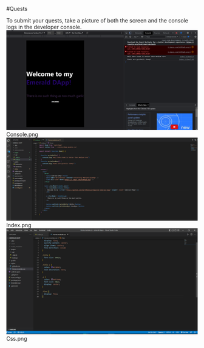 #Quests

To submit your quests, take a picture of both the screen and the console logs in the developer console.
![](https://github.com/DarthNoobius/beginner-emerald-dapp-quests/blob/main/Chapter%202/Images/Day%203%20console.png)
Console.png
![](https://github.com/DarthNoobius/beginner-emerald-dapp-quests/blob/main/Chapter%202/Images/Day%203%20index.png)
Index.png
![](https://github.com/DarthNoobius/beginner-emerald-dapp-quests/blob/main/Chapter%202/Images/Day%203%20css.png)
Css.png
